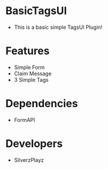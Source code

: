 # BasicTagsUI

- This is a basic simple TagsUI Plugin!

# Features

- Simple Form
- Claim Message
- 3 Simple Tags

# Dependencies

- FormAPI

# Developers

- SilverzPlayz
